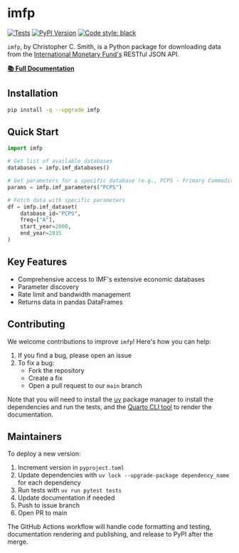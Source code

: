 # imfp

[![Tests](https://github.com/chriscarrollsmith/imfp/actions/workflows/test.yml/badge.svg)](https://github.com/chriscarrollsmith/imfp/actions/workflows/test.yml)
[![PyPI Version](https://img.shields.io/pypi/v/imfp.svg)](https://pypi.python.org/pypi/imfp)
[![Code style: black](https://img.shields.io/badge/code%20style-black-000000.svg)](https://github.com/psf/black)

`imfp`, by Christopher C. Smith, is a Python package for downloading data from the [International Monetary Fund's](http://data.imf.org/) RESTful JSON API.

**[📚 Full Documentation](https://promptlytechnologies.com/imfp/)**

## Installation

```bash
pip install -q --upgrade imfp
```

## Quick Start

```python
import imfp

# Get list of available databases
databases = imfp.imf_databases()

# Get parameters for a specific database (e.g., PCPS - Primary Commodity Price System)
params = imfp.imf_parameters("PCPS")

# Fetch data with specific parameters
df = imfp.imf_dataset(
    database_id="PCPS",
    freq=["A"],
    start_year=2000,
    end_year=2015
)
```

## Key Features

- Comprehensive access to IMF's extensive economic databases
- Parameter discovery
- Rate limit and bandwidth management
- Returns data in pandas DataFrames

## Contributing

We welcome contributions to improve `imfp`! Here's how you can help:

1. If you find a bug, please open an issue
2. To fix a bug:
   - Fork the repository
   - Create a fix
   - Open a pull request to our `main` branch

Note that you will need to install the [uv](https://astr) package manager to install the dependencies and run the tests, and the [Quarto CLI tool](https://quarto.org/docs/download/) to render the documentation.

## Maintainers

To deploy a new version:

1. Increment version in `pyproject.toml`
2. Update dependencies with `uv lock --upgrade-package dependency_name` for each dependency
3. Run tests with `uv run pytest tests`
4. Update documentation if needed
5. Push to issue branch
6. Open PR to main

The GitHub Actions workflow will handle code formatting and testing, documentation rendering and publishing, and release to PyPI after the merge.
